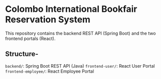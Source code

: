 # Colombo International Bookfair Reservation System

This repository contains the backend REST API (Spring Boot) and the two frontend portals (React).

## Structure-

`backend/`: Spring Boot REST API (Java)
`frontend-user/`: React User Portal
`frontend-employee/`: React Employee Portal
